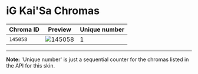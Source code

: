 # iG Kai'Sa Chromas

| Chroma ID | Preview | Unique number |
|---|---|---|
| `145058` | ![145058](https://raw.communitydragon.org/latest/plugins/rcp-be-lol-game-data/global/default/v1/champion-chroma-images/145/145058.png) | 1 |

---

**Note:** 'Unique number' is just a sequential counter for the chromas listed in the API for this skin.